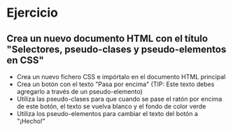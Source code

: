 # Ejercicio

## Crea un nuevo documento HTML con el título "Selectores, pseudo-clases y pseudo-elementos en CSS"

- Crea un nuevo fichero CSS e impórtalo en el documento HTML principal
- Crea un botón con el texto "Pasa por encima" (TIP: Este texto debes agregarlo a través de un pseudo-elemento)
- Utiliza las pseudo-clases para que cuando se pase el ratón por encima de este botón, el texto se vuelva blanco y el fondo de color verde
- Utiliza los pseudo-elementos para cambiar el texto del botón a "¡Hecho!"